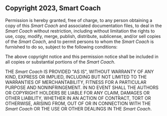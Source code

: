 ## Copyright 2023, Smart Coach

Permission is hereby granted, free of charge, to any person obtaining a copy of this _*Smart Coach*_ and associated documentation files, to deal in the _*Smart Coach*_ without restriction, including without limitation the rights to use, copy, modify, merge, publish, distribute, sublicense, and/or sell copies of the _*Smart Coach*_, and to permit persons to whom the _*Smart Coach*_ is furnished to do so, subject to the following conditions:

The above copyright notice and this permission notice shall be included in all copies or substantial portions of the _*Smart Coach*_.

THE _*Smart Coach*_ IS PROVIDED "AS IS", WITHOUT WARRANTY OF ANY KIND, EXPRESS OR IMPLIED, INCLUDING BUT NOT LIMITED TO THE WARRANTIES OF MERCHANTABILITY, FITNESS FOR A PARTICULAR PURPOSE AND NONINFRINGEMENT. IN NO EVENT SHALL THE AUTHORS OR COPYRIGHT HOLDERS BE LIABLE FOR ANY CLAIM, DAMAGES OR OTHER LIABILITY, WHETHER IN AN ACTION OF CONTRACT, TORT OR OTHERWISE, ARISING FROM, OUT OF OR IN CONNECTION WITH THE _*Smart Coach*_ OR THE USE OR OTHER DEALINGS IN THE _*Smart Coach*_.
